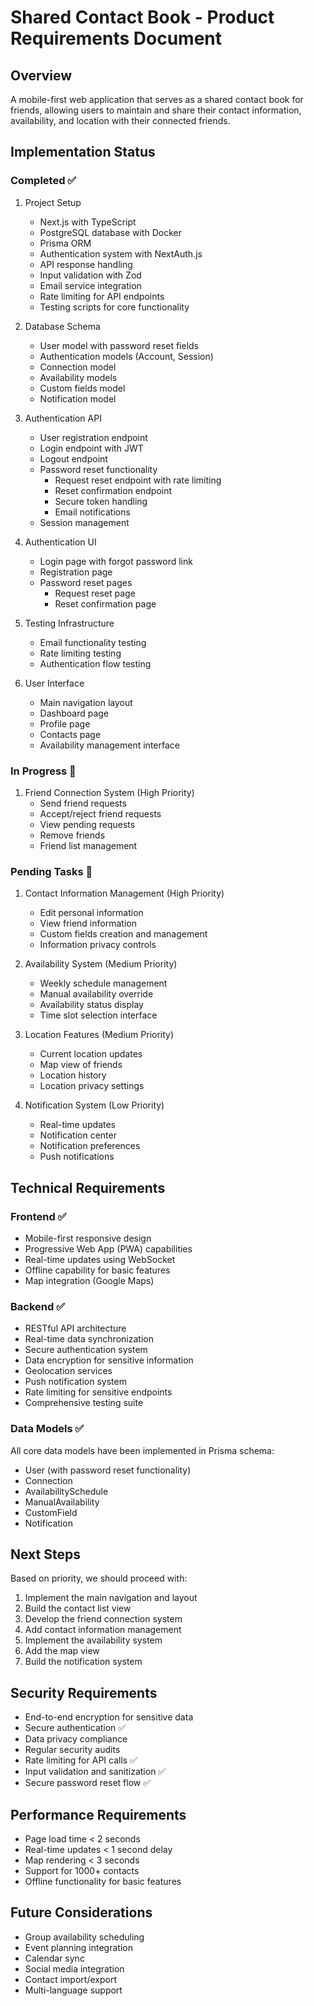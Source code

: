 # Shared Contact Book - Product Requirements Document

## Overview
A mobile-first web application that serves as a shared contact book for friends, allowing users to maintain and share their contact information, availability, and location with their connected friends.

## Implementation Status

### Completed ✅
1. Project Setup
   - Next.js with TypeScript
   - PostgreSQL database with Docker
   - Prisma ORM
   - Authentication system with NextAuth.js
   - API response handling
   - Input validation with Zod
   - Email service integration
   - Rate limiting for API endpoints
   - Testing scripts for core functionality

2. Database Schema
   - User model with password reset fields
   - Authentication models (Account, Session)
   - Connection model
   - Availability models
   - Custom fields model
   - Notification model

3. Authentication API
   - User registration endpoint
   - Login endpoint with JWT
   - Logout endpoint
   - Password reset functionality
     - Request reset endpoint with rate limiting
     - Reset confirmation endpoint
     - Secure token handling
     - Email notifications
   - Session management

4. Authentication UI
   - Login page with forgot password link
   - Registration page
   - Password reset pages
     - Request reset page
     - Reset confirmation page

5. Testing Infrastructure
   - Email functionality testing
   - Rate limiting testing
   - Authentication flow testing

6. User Interface
   - Main navigation layout
   - Dashboard page
   - Profile page
   - Contacts page
   - Availability management interface

### In Progress 🚧
1. Friend Connection System (High Priority)
   - Send friend requests
   - Accept/reject friend requests
   - View pending requests
   - Remove friends
   - Friend list management

### Pending Tasks 📝

1. Contact Information Management (High Priority)
   - Edit personal information
   - View friend information
   - Custom fields creation and management
   - Information privacy controls

2. Availability System (Medium Priority)
   - Weekly schedule management
   - Manual availability override
   - Availability status display
   - Time slot selection interface

3. Location Features (Medium Priority)
   - Current location updates
   - Map view of friends
   - Location history
   - Location privacy settings

4. Notification System (Low Priority)
   - Real-time updates
   - Notification center
   - Notification preferences
   - Push notifications

## Technical Requirements

### Frontend ✅
- Mobile-first responsive design
- Progressive Web App (PWA) capabilities
- Real-time updates using WebSocket
- Offline capability for basic features
- Map integration (Google Maps)

### Backend ✅
- RESTful API architecture
- Real-time data synchronization
- Secure authentication system
- Data encryption for sensitive information
- Geolocation services
- Push notification system
- Rate limiting for sensitive endpoints
- Comprehensive testing suite

### Data Models ✅
All core data models have been implemented in Prisma schema:
- User (with password reset functionality)
- Connection
- AvailabilitySchedule
- ManualAvailability
- CustomField
- Notification

## Next Steps
Based on priority, we should proceed with:

1. Implement the main navigation and layout
2. Build the contact list view
3. Develop the friend connection system
4. Add contact information management
5. Implement the availability system
6. Add the map view
7. Build the notification system

## Security Requirements
- End-to-end encryption for sensitive data
- Secure authentication ✅
- Data privacy compliance
- Regular security audits
- Rate limiting for API calls ✅
- Input validation and sanitization ✅
- Secure password reset flow ✅

## Performance Requirements
- Page load time < 2 seconds
- Real-time updates < 1 second delay
- Map rendering < 3 seconds
- Support for 1000+ contacts
- Offline functionality for basic features

## Future Considerations
- Group availability scheduling
- Event planning integration
- Calendar sync
- Social media integration
- Contact import/export
- Multi-language support 
